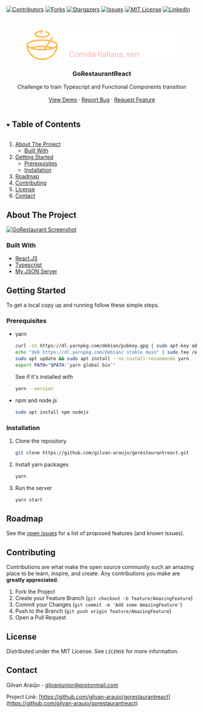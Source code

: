 <!--
*** Thanks for checking out the Best-README-Template. If you have a suggestion
*** that would make this better, please fork the repo and create a pull request
*** or simply open an issue with the tag "enhancement".
*** Thanks again! Now go create something AMAZING! :D
***
***
***
*** To avoid retyping too much info. Do a search and replace for the following:
*** gilvan-araujo, gorestaurantreact, gilvanjunior@protonmail.com, GoRestaurantReact, Challenge to train Typescript and Functional Components transition
-->

<!-- PROJECT SHIELDS -->
<!--
*** I'm using markdown "reference style" links for readability.
*** Reference links are enclosed in brackets [ ] instead of parentheses ( ).
*** See the bottom of this document for the declaration of the reference variables
*** for contributors-url, forks-url, etc. This is an optional, concise syntax you may use.
*** https://www.markdownguide.org/basic-syntax/#reference-style-links
-->
[![Contributors][contributors-shield]][contributors-url]
[![Forks][forks-shield]][forks-url]
[![Stargazers][stars-shield]][stars-url]
[![Issues][issues-shield]][issues-url]
[![MIT License][license-shield]][license-url]
[![LinkedIn][linkedin-shield]][linkedin-url]

<!-- PROJECT LOGO -->
<br />
<p align="center">
  <a href="https://github.com/gilvan-araujo/gorestaurantreact">
    <img src="src/assets/logo.svg" alt="Logo" height="80">
  </a>

  <h3 align="center">GoRestaurantReact</h3>

  <p align="center">
    Challenge to train Typescript and Functional Components transition
    <br />
    <!-- <a href="https://github.com/gilvan-araujo/gorestaurantreact"><strong>Explore the docs »</strong></a>
    <br /> -->
    <br />
    <a href="https://go-restaurant-react.vercel.app/">View Demo</a>
    ·
    <a href="https://github.com/gilvan-araujo/gorestaurantreact/issues">Report Bug</a>
    ·
    <a href="https://github.com/gilvan-araujo/gorestaurantreact/issues">Request Feature</a>
  </p>
</p>

<!-- TABLE OF CONTENTS -->
<details open="open">
  <summary><h2 style="display: inline-block">Table of Contents</h2></summary>
  <ol>
    <li>
      <a href="#about-the-project">About The Project</a>
      <ul>
        <li><a href="#built-with">Built With</a></li>
      </ul>
    </li>
    <li>
      <a href="#getting-started">Getting Started</a>
      <ul>
        <li><a href="#prerequisites">Prerequisites</a></li>
        <li><a href="#installation">Installation</a></li>
      </ul>
    </li>
    <!-- <li><a href="#usage">Usage</a></li> -->
    <li><a href="#roadmap">Roadmap</a></li>
    <li><a href="#contributing">Contributing</a></li>
    <li><a href="#license">License</a></li>
    <li><a href="#contact">Contact</a></li>
    <!-- <li><a href="#acknowledgements">Acknowledgements</a></li> -->
  </ol>
</details>

<!-- ABOUT THE PROJECT -->
## About The Project

[![GoRestaurant Screenshot](https://user-images.githubusercontent.com/45008443/120076971-7a961300-c07e-11eb-9af4-7392d78cebc5.png)](https://go-restaurant-react.vercel.app/)

### Built With

* [React.JS](https://reactjs.org/)
* [Typescript](https://www.typescriptlang.org/)
* [My JSON Server](https://my-json-server.typicode.com/)

<!-- GETTING STARTED -->
## Getting Started

To get a local copy up and running follow these simple steps.

### Prerequisites

* yarn

  ```sh
  curl -sS https://dl.yarnpkg.com/debian/pubkey.gpg | sudo apt-key add -
  echo "deb https://dl.yarnpkg.com/debian/ stable main" | sudo tee /etc/apt/sources.list.d/yarn.list
  sudo apt update && sudo apt install --no-install-recommends yarn
  export PATH="$PATH:`yarn global bin`"
  ```

  See if it's installed with

  ```sh
  yarn --version
  ```

* npm and node.js

  ```sh
  sudo apt install npm nodejs
  ```

### Installation

1. Clone the repository

   ```sh
   git clone https://github.com/gilvan-araujo/gorestaurantreact.git
   ```

2. Install yarn packages

   ```sh
   yarn
   ```

3. Run the server

    ```sh
   yarn start
   ```

<!-- USAGE EXAMPLES -->
<!-- ## Usage

Use this space to show useful examples of how a project can be used. Additional screenshots, code examples and demos work well in this space. You may also link to more resources.

_For more examples, please refer to the [Documentation](https://example.com)_ -->

<!-- ROADMAP -->
## Roadmap

See the [open issues](https://github.com/gilvan-araujo/gorestaurantreact/issues) for a list of proposed features (and known issues).

<!-- CONTRIBUTING -->
## Contributing

Contributions are what make the open source community such an amazing place to be learn, inspire, and create. Any contributions you make are **greatly appreciated**.

1. Fork the Project
2. Create your Feature Branch (`git checkout -b feature/AmazingFeature`)
3. Commit your Changes (`git commit -m 'Add some AmazingFeature'`)
4. Push to the Branch (`git push origin feature/AmazingFeature`)
5. Open a Pull Request

<!-- LICENSE -->
## License

Distributed under the MIT License. See `LICENSE` for more information.

<!-- CONTACT -->
## Contact

Gilvan Araújo - gilvanjunior@protonmail.com

Project Link: [https://github.com/gilvan-araujo/gorestaurantreact](https://github.com/gilvan-araujo/gorestaurantreact)

<!-- ACKNOWLEDGEMENTS -->
<!-- ## Acknowledgements

* []()
* []()
* []() -->

<!-- MARKDOWN LINKS & IMAGES -->
<!-- https://www.markdownguide.org/basic-syntax/#reference-style-links -->
[contributors-shield]: https://img.shields.io/github/contributors/gilvan-araujo/gorestaurantreact.svg?style=for-the-badge
[contributors-url]: https://github.com/gilvan-araujo/gorestaurantreact/graphs/contributors
[forks-shield]: https://img.shields.io/github/forks/gilvan-araujo/gorestaurantreact.svg?style=for-the-badge
[forks-url]: https://github.com/gilvan-araujo/gorestaurantreact/network/members
[stars-shield]: https://img.shields.io/github/stars/gilvan-araujo/gorestaurantreact.svg?style=for-the-badge
[stars-url]: https://github.com/gilvan-araujo/gorestaurantreact/stargazers
[issues-shield]: https://img.shields.io/github/issues/gilvan-araujo/gorestaurantreact.svg?style=for-the-badge
[issues-url]: https://github.com/gilvan-araujo/gorestaurantreact/issues
[license-shield]: https://img.shields.io/github/license/gilvan-araujo/gorestaurantreact.svg?style=for-the-badge
[license-url]: https://github.com/gilvan-araujo/gorestaurantreact/blob/master/LICENSE.txt
[linkedin-shield]: https://img.shields.io/badge/-LinkedIn-black.svg?style=for-the-badge&logo=linkedin&colorB=555
[linkedin-url]: https://linkedin.com/in/gilvan-araujo
